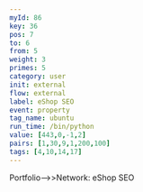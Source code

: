 ```yaml
---
myId: 86
key: 36
pos: 7
to: 6
from: 5
weight: 3
primes: 5
category: user
init: external
flow: external
label: eShop SEO
event: property
tag_name: ubuntu
run_time: /bin/python
value: [443,0,-1,2]
pairs: [1,30,9,1,200,100]
tags: [4,10,14,17]
---
```

Portfolio-->>Network: eShop SEO
